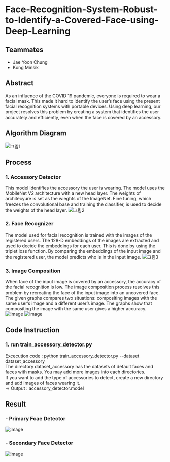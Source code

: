 # Face-Recognition-System-Robust-to-Identify-a-Covered-Face-using-Deep-Learning
## Teammates
- Jae Yoon Chung
- Kong Minsik
## Abstract
As an influence of the COVID 19 pandemic, everyone is required to wear a facial mask. This made it hard to identify the user’s face using the present facial recognition systems with portable devices. Using deep learning, our project resolves this problem by creating a system that identifies the user accurately and efficiently, even when the face is covered by an accessory.
## Algorithm Diagram
![그림1](https://user-images.githubusercontent.com/90415099/147800943-46cd4f1e-f71e-4ce0-9a83-a62ea35dea7f.png)
## Process
### 1. Accessory Detector
This model identifies the accessory the user is wearing. The model uses the MobileNet V2 architecture with a new head layer. The weights of architecyure is set as the wieghts of the ImageNet. Fine tuning, which freezes the convolutional base and training the classifier, is used to decide the weights of the head layer. 
![그림2](https://user-images.githubusercontent.com/90415099/147801268-ea5968d2-75d4-419a-9ac4-b3ad9731214f.png)
### 2. Face Recognizer 
The model used for facial recognition is trained with the images of the registered users. The 128-D embeddings of the images are extracted and used to decide the embeddings for each user. This is done by using the triplet loss function. By comparing the embeddings of the input image and the registered user, the model predicts who is in the input image.
![그림3](https://user-images.githubusercontent.com/90415099/147801667-e689abcc-f5a4-4cfb-91bb-0e22ffbc7960.png)
### 3. Image Composition
When face of the input image is covered by an accessory, the accuracy of the facial recognition is low. The image composition process resolves this problem by recreating the face of the input image into an uncovered face. The given graphs compares two situations: compositing images with the same user’s image and a different user’s image. The graphs show that compositing the image with the same user gives a higher accuracy.
![image](https://user-images.githubusercontent.com/90415099/147802038-62c9a6b8-3dac-4618-8a05-8feae03ce515.png)
![image](https://user-images.githubusercontent.com/90415099/147802052-d8fa1675-2219-4ee8-86a9-0b48fa783b8c.png)

## Code Instruction
### 1. run train_accessory_detector.py
Excecution code : python train_accessory_detector.py --dataset dataset_accessory<br />
The directory dataset_accessory has the datasets of default faces and faces with masks. You may add more images into each directories.<br />
If you want to add the type of accessories to detect, create a new directory and add images of faces wearing it.<br />
=> Output : accessory_detector.model

## Result
### - Primary Fcae Detector
![image](https://user-images.githubusercontent.com/90415099/147802102-633ba4e2-ba3b-42e9-9c5b-a54c8bc76150.png)

### - Secondary Face Detector 
![image](https://user-images.githubusercontent.com/90415099/147802087-f39ebebd-3e12-4eca-8f07-3d52540630dd.png)
